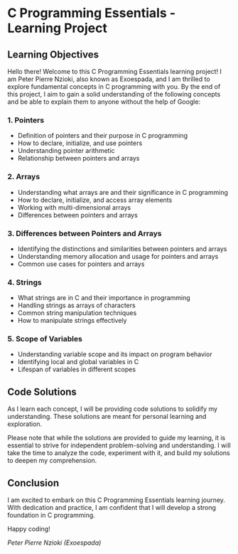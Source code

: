# C Programming Essentials - Learning Project

## Learning Objectives

Hello there! Welcome to this C Programming Essentials learning project! I am Peter Pierre Nzioki, also known as Exoespada, and I am thrilled to explore fundamental concepts in C programming with you. By the end of this project, I aim to gain a solid understanding of the following concepts and be able to explain them to anyone without the help of Google:

### 1. Pointers
- Definition of pointers and their purpose in C programming
- How to declare, initialize, and use pointers
- Understanding pointer arithmetic
- Relationship between pointers and arrays

### 2. Arrays
- Understanding what arrays are and their significance in C programming
- How to declare, initialize, and access array elements
- Working with multi-dimensional arrays
- Differences between pointers and arrays

### 3. Differences between Pointers and Arrays
- Identifying the distinctions and similarities between pointers and arrays
- Understanding memory allocation and usage for pointers and arrays
- Common use cases for pointers and arrays

### 4. Strings
- What strings are in C and their importance in programming
- Handling strings as arrays of characters
- Common string manipulation techniques
- How to manipulate strings effectively

### 5. Scope of Variables
- Understanding variable scope and its impact on program behavior
- Identifying local and global variables in C
- Lifespan of variables in different scopes

## Code Solutions

As I learn each concept, I will be providing code solutions to solidify my understanding. These solutions are meant for personal learning and exploration.

Please note that while the solutions are provided to guide my learning, it is essential to strive for independent problem-solving and understanding. I will take the time to analyze the code, experiment with it, and build my solutions to deepen my comprehension.

## Conclusion

I am excited to embark on this C Programming Essentials learning journey. With dedication and practice, I am confident that I will develop a strong foundation in C programming.

Happy coding!

*Peter Pierre Nzioki (Exoespada)*
